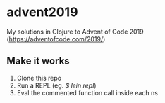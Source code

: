 # advent2019

My solutions in Clojure to Advent of Code 2019 (https://adventofcode.com/2019/)

## Make it works

1. Clone this repo
2. Run a REPL (eg. _$ lein repl_)
3. Eval the commented function call inside each ns

